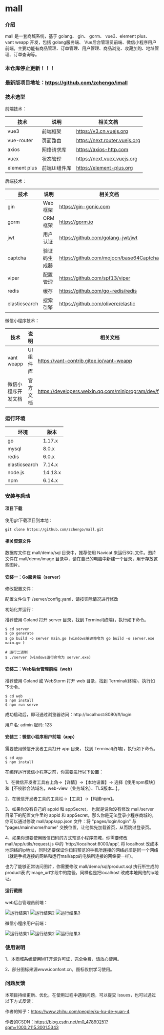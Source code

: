 # mall
### 介绍
mall 是一套商城系统，基于 golang、 gin、 gorm、 vue3、element plus、 vant weapp 开发，包括 golang服务端、 Vue后台管理员前端、微信小程序用户前端，主要功能有商品管理、订单管理、用户管理、商品浏览、收藏加购、地址管理、订单查询等。


### 本仓库停止更新！！！

### 最新版项目地址：https://github.com/zchengo/imall

### 技术选型

前端技术：

| 技术 | 说明 | 相关文档 |
|---|---|---|
| vue3 | 前端框架 | https://v3.cn.vuejs.org |
| vue-router | 页面路由 | https://next.router.vuejs.org |
| axios | 网络请求库 | https://axios-http.com |
| vuex | 状态管理 | https://next.vuex.vuejs.org |
| element plus | 前端UI组件库 | https://element-plus.org |

后端技术：

| 技术 | 说明 | 相关文档 |
|---|---|---|
| gin | Web框架 | https://gin-gonic.com |
| gorm | ORM框架 | https://gorm.io |
| jwt | 用户认证 | https://github.com/golang-jwt/jwt |
| captcha | 验证码生成器 | https://github.com/mojocn/base64Captcha |
| viper | 配置管理 | https://github.com/spf13/viper |
| redis | 缓存 | https://github.com/go-redis/redis |
| elasticsearch | 搜索引擎 | https://github.com/olivere/elastic |

微信小程序技术：

| 技术 | 说明 | 相关文档 |
|---|---|---|
| vant weapp | UI组件库 | https://vant-contrib.gitee.io/vant-weapp |
| 微信小程序开发文档 | 官方文档 | https://developers.weixin.qq.com/miniprogram/dev/framework |


### 运行环境

| 环境 | 版本 |
|---|---|
| go | 1.17.x |
| mysql | 8.0.x |
| redis | 6.0.x |
| elasticsearch | 7.14.x |
| node.js | 14.13.x |
| npm | 6.14.x |

### 安装与启动

#### 项目下载

使用git下载项目到本地：
```
git clone https://github.com/zchengo/mall.git
```

#### 相关资源文件

数据库文件在 mall/demo/sql 目录中，推荐使用 Navicat 来运行SQL文件。图片文件在 mall/demo/image 目录中，请在自己的电脑中新建一个目录，用于存放这些图片。


#### 安装一：Go服务端（server）

修改配置文件：

配置文件位于 /server/config.yaml，请按实际情况进行修改

初始化并运行：

推荐使用 Goland 打开 server 目录，找到 Terminal(终端)，执行如下命令。
```
$ cd server
$ go generate
$ go build -o server main.go (windows编译命令为 go build -o server.exe main.go )

# 运行二进制
$ ./server (windows运行命令为 server.exe)
```


#### 安装二：Web后台管理前端（web）

推荐使用 Goland 或 WebStorm 打开 web 目录，找到 Terminal(终端)，执行如下命令。
```
$ cd web
$ npm install
$ npm run serve
```

成功启动后，即可通过浏览器访问：http://localhost:8080/#/login  

用户名: admin 密码: 123


#### 安装三：微信小程序用户前端（app）

需要使用微信开发者工具打开 app 目录， 找到 Terminal(终端)，执行如下命令。
```
$ cd app 
$ npm install
```

在编译运行微信小程序之前，你需要进行以下设置：

1、在微信开发者工具右上角->【详情】->【本地设置】-> 选择【使用npm模块】和【不校验合法域名，web-view（业务域名）、TLS版本...】。

2、在微信开发者工具的工具栏->【工具】->【构建npm】。

3、如果你没有自己的 appid 和 appSecret， 也就是说你没有修改 mall/server 目录下的配置文件里的 appid 和 appSecret，那么你是无法登录小程序商城的，你可以通过修改 mall/app/app.json 文件：将  "pages/login/login" 与 "pages/main/home/home" 交换位置，让他优先加载首页，从而跳过登录页。

4、如果你想要使用微信扫码的方式预览小程序商城，你需要修改 mall/app/utils/request.js 中的 'http://localhost:8000/app', 将 localhost 改成本地网络的ip地址，同时还要保证你扫码预览的手机所连接的网络必须是同一个网络（就是手机连接的网络和运行mall/app的电脑所连接的网络要一样）。

也为了能够正常访问图片，你需要修改 mall/demo/sql/product.sql 执行所生成的 product表 的image_url字段中的路径，同样也是把localhost 改成本地网络的ip地址。

#### 运行截图

web后台管理员前端：

![运行结果1](https://github.com/zchengo/mall/blob/main/demo/result/web_1.png?raw=true)
![运行结果2](https://github.com/zchengo/mall/blob/main/demo/result/web_2.png?raw=true)
![运行结果3](https://github.com/zchengo/mall/blob/main/demo/result/web_3.png?raw=true)

微信小程序用户前端：

![运行结果1](https://github.com/zchengo/mall/blob/main/demo/result/app_1.png?raw=true)
![运行结果2](https://github.com/zchengo/mall/blob/main/demo/result/app_2.png?raw=true)
![运行结果3](https://github.com/zchengo/mall/blob/main/demo/result/app_3.png?raw=true)

### 使用说明

1、本商城系统使用MIT开源许可证，完全免费，请放心使用。

2、部分图标来源www.iconfont.cn，图标仅供学习使用。

### 问题反馈

本项目持续更新、优化，在使用过程中遇到问题，可以提交 Issues，也可以通过以下方式反馈：

作者的知乎：https://www.zhihu.com/people/ku-ku-de-yuan-4

作者的CSDN：https://blog.csdn.net/m0_47890251?spm=1000.2115.3001.5343



